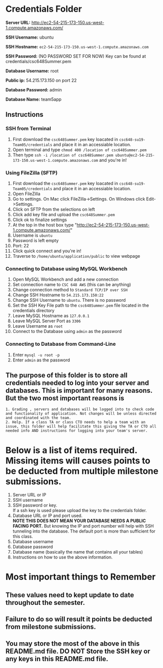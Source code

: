 # Credentials Folder

**Server URL:** http://ec2-54-215-173-150.us-west-1.compute.amazonaws.com/

**SSH Username:** ubuntu

**SSH Hostname:** `ec2-54-215-173-150.us-west-1.compute.amazonaws.com`

**SSH Password:** (NO PASSWORD SET FOR NOW) Key can be found at credentials/csc648Summer.pem

**Database Username:** root

**Public ip:** 54.215.173.150 on port 22

**Database Password:** admin

**Database Name:** team5app

## Instructions
### SSH from Terminal
1. First download the `csc648Summer.pem` key loacated in `csc648-su19-Team05/credentials` and place it in an accessiable location.
2. Open terminal and type `chmod 400 /location of csc648Summer.pem`
3. Then type `ssh -i /location of csc648Summer.pem ubuntu@ec2-54-215-173-150.us-west-1.compute.amazonaws.com` and you're in!

### Using FileZilla (SFTP)
1. First download the `csc648Summer.pem` key loacated in `csc648-su19-Team05/credentials` and place it in an accessiable location. 
2. Open FileZilla
3. Go to settings. On Mac click FileZilla->Settings. On Windows click Edit->Settings.
4. Click on SFTP from the selections on left
5. Click add key file and upload the `csc648Summer.pem`
6. Click ok to finalize settings
7. At the top in the host box type "http://ec2-54-215-173-150.us-west-1.compute.amazonaws.com/"
8. Username is `ubuntu`
9. Password is left empty 
10. Port: 22
11. Click quick connect and you're in!
12. Traverse to `/home/ubuntu/application/public` to view webpage

### Connecting to Database using MySQL Workbench
1. Open MySQL Workbench and add a new connection
2. Set connection name to `CSC 648 AWS` (this can be anything)
3. Change connection method to `Standard TCP/IP over SSH`
4. Change SSH Hostname to `54.215.173.150:22`
5. Change SSH Username to `ubuntu`. There is no password
6. Set the SSH Key File path to the `csc648Summer.pem` file located in the credentials directory
7. Leave MySQL Hostname as `127.0.0.1`
8. Leave MySQL Server Port as `3306`
9. Leave Username as `root`
10. Connect to the Database using `admin` as the password

### Connecting to Database from Command-Line
1. Enter `mysql -u root -p`
2. Enter `admin` as the password

## The purpose of this folder is to store all credentials needed to log into your server and databases. This is important for many reasons. But the two most important reasons is
    1. Grading , servers and databases will be logged into to check code and functionality of application. Not changes will be unless directed and coordinated with the team.
    2. Help. If a class TA or class CTO needs to help a team with an issue, this folder will help facilitate this giving the TA or CTO all needed info AND instructions for logging into your team's server. 


# Below is a list of items required. Missing items will causes points to be deducted from multiple milestone submissions.

1. Server URL or IP
2. SSH username
3. SSH password or key.
    <br> If a ssh key is used please upload the key to the credentials folder.
4. Database URL or IP and port used.
    <br><strong> NOTE THIS DOES NOT MEAN YOUR DATABASE NEEDS A PUBLIC FACING PORT.</strong> But knowing the IP and port number will help with SSH tunneling into the database. The default port is more than sufficient for this class.
5. Database username
6. Database password
7. Database name (basically the name that contains all your tables)
8. Instructions on how to use the above information.

# Most important things to Remember
## These values need to kept update to date throughout the semester. <br>
## <strong>Failure to do so will result it points be deducted from milestone submissions.</strong><br>
## You may store the most of the above in this README.md file. DO NOT Store the SSH key or any keys in this README.md file.
